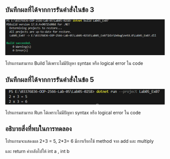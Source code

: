 ## บันทึกผลที่ได้จากการรันคำสั่งในข้อ 3

![](/Pictures/pic-13.png)

โปรแกรมสามารถ Build ได้เพราะไม่มีปัญหา syntax หรือ logical error ใน code

##  บันทึกผลที่ได้จากการรันคำสั่งในข้อ 5

![](/Pictures/pic-14.png)

โปรแกรมสามารถ Run ได้เพราะไม่มีปัญหา syntax หรือ logical error ใน code

## อธิบายสิ่งที่พบในการทดลอง

โปรแกรมจะแสดงผล 2+3 = 5, 2*3= 6 มีการเรียกใช้ method จาก add และ multiply 

และ return ค่ากลับไปให้ int a , int b 
